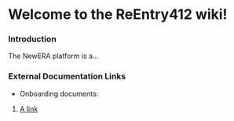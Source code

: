 # Welcome to the ReEntry412 wiki!

### Introduction

The NewERA platform is a...

### External Documentation Links 
* Onboarding documents:
1. <a href="">A link</a>
